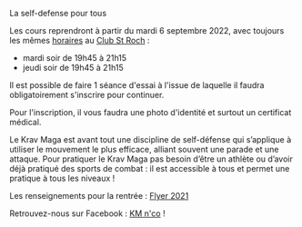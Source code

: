 La self-defense pour tous

Les cours reprendront à partir du mardi 6 septembre 2022, avec toujours les mêmes [horaires](/cours/horaires) au [Club St Roch](/cours/comment-venir) :

- mardi soir de 19h45 à 21h15
- jeudi soir de 19h45 à 21h15

Il est possible de faire 1 séance d'essai à l'issue de laquelle il faudra obligatoirement s'inscrire pour continuer.

Pour l'inscription, il vous faudra une photo d'identité et surtout un certificat médical.

Le Krav Maga est avant tout une discipline de self-défense qui s’applique à utiliser le mouvement le plus efficace, alliant souvent une parade et une attaque. Pour pratiquer le Krav Maga pas besoin d’être un athlète ou d’avoir déjà pratiqué des sports de combat : il est accessible à tous et permet une pratique à tous les niveaux !

Les renseignements pour la rentrée : [Flyer 2021](/flyer-2021-nouveaux.pdf)

Retrouvez-nous sur Facebook : [KM n'co](https://www.facebook.com/KM-nCo-Krav-Maga-Montpellier-1997338813834734/) !
